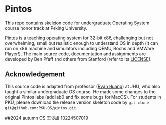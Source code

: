 # Pintos
This repo contains skeleton code for undergraduate Operating System course honor track at Peking University. 

[Pintos](http://pintos-os.org) is a teaching operating system for 32-bit x86, challenging but not overwhelming, small
but realistic enough to understand OS in depth (it can run on x86 machine and simulators 
including QEMU, Bochs and VMWare Player!). The main source code, documentation and assignments 
are developed by Ben Pfaff and others from Stanford (refer to its [LICENSE](./LICENSE)).

## Acknowledgement
This source code is adapted from professor ([Ryan Huang](huang@cs.jhu.edu)) at JHU, who also taught a similar undergraduate OS course. He made some changes to the original
Pintos labs (add lab0 and fix some bugs for MacOS). For students in PKU, please
download the release version skeleton code by `git clone git@github.com:PKU-OS/pintos.git`.


##2024 autumn OS 王少雄 10224507019
